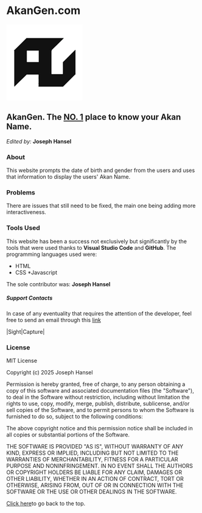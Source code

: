 # AkanGen.com

![Favorite icon](./assets/images/AGfavicon.png) 
## AkanGen. The <ins>NO. 1</ins> place to know your Akan Name.

_Edited by:_ **Joseph Hansel**


### About

This website prompts the date of birth and gender from the users and uses that information to display the users' Akan Name.


### Problems

There are issues that still need to be fixed, the main one being adding more interactiveness.


### Tools Used

This website has been a  success not exclusively but significantly by the tools that were used thanks to **Visual Studio Code** and **GitHub**.
The programming languages used were:
 * HTML
 * CSS
 *Javascript

The sole contributor was: **Joseph Hansel**

##### Support Contacts

In case of any eventuality that requires the attention of the developer, feel free to send an email through this [link](#mailto:)

|Sight|Capture|

### License
MIT License

Copyright (c) 2025 Joseph Hansel

Permission is hereby granted, free of charge, to any person obtaining a copy
of this software and associated documentation files (the "Software"), to deal
in the Software without restriction, including without limitation the rights
to use, copy, modify, merge, publish, distribute, sublicense, and/or sell
copies of the Software, and to permit persons to whom the Software is
furnished to do so, subject to the following conditions:

The above copyright notice and this permission notice shall be included in all
copies or substantial portions of the Software.

THE SOFTWARE IS PROVIDED "AS IS", WITHOUT WARRANTY OF ANY KIND, EXPRESS OR
IMPLIED, INCLUDING BUT NOT LIMITED TO THE WARRANTIES OF MERCHANTABILITY,
FITNESS FOR A PARTICULAR PURPOSE AND NONINFRINGEMENT. IN NO EVENT SHALL THE
AUTHORS OR COPYRIGHT HOLDERS BE LIABLE FOR ANY CLAIM, DAMAGES OR OTHER
LIABILITY, WHETHER IN AN ACTION OF CONTRACT, TORT OR OTHERWISE, ARISING FROM,
OUT OF OR IN CONNECTION WITH THE SOFTWARE OR THE USE OR OTHER DEALINGS IN THE
SOFTWARE. 


[Click here](#sightcapturecom)to go back to the top.